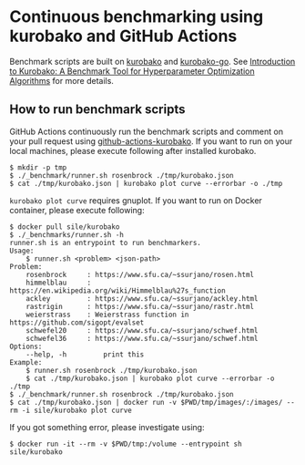 # Continuous benchmarking using kurobako and GitHub Actions

Benchmark scripts are built on [kurobako](https://github.com/sile/kurobako) and [kurobako-go](https://github.com/sile/kurobako-go).
See [Introduction to Kurobako: A Benchmark Tool for Hyperparameter Optimization Algorithms](https://medium.com/optuna/kurobako-a2e3f7b760c7) for more details.

## How to run benchmark scripts

GitHub Actions continuously run the benchmark scripts and comment on your pull request using [github-actions-kurobako](https://github.com/maxhora/github-actions-kurobako).
If you want to run on your local machines, please execute following after installed kurobako.

```console
$ mkdir -p tmp
$ ./_benchmark/runner.sh rosenbrock ./tmp/kurobako.json
$ cat ./tmp/kurobako.json | kurobako plot curve --errorbar -o ./tmp
```

`kurobako plot curve` requires gnuplot. If you want to run on Docker container, please execute following:

```
$ docker pull sile/kurobako
$ ./_benchmarks/runner.sh -h
runner.sh is an entrypoint to run benchmarkers.
Usage:
    $ runner.sh <problem> <json-path>
Problem:
    rosenbrock     : https://www.sfu.ca/~ssurjano/rosen.html
    himmelblau     : https://en.wikipedia.org/wiki/Himmelblau%27s_function
    ackley         : https://www.sfu.ca/~ssurjano/ackley.html
    rastrigin      : https://www.sfu.ca/~ssurjano/rastr.html
    weierstrass    : Weierstrass function in https://github.com/sigopt/evalset
    schwefel20     : https://www.sfu.ca/~ssurjano/schwef.html
    schwefel36     : https://www.sfu.ca/~ssurjano/schwef.html
Options:
    --help, -h         print this
Example:
    $ runner.sh rosenbrock ./tmp/kurobako.json
    $ cat ./tmp/kurobako.json | kurobako plot curve --errorbar -o ./tmp
$ ./_benchmark/runner.sh rosenbrock ./tmp/kurobako.json
$ cat ./tmp/kurobako.json | docker run -v $PWD/tmp/images/:/images/ --rm -i sile/kurobako plot curve
```

If you got something error, please investigate using:

```
$ docker run -it --rm -v $PWD/tmp:/volume --entrypoint sh sile/kurobako
```
